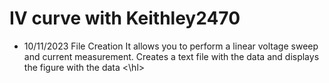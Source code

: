 # IV curve with Keithley2470

<ul>
<li>10/11/2023 File Creation
It allows you to perform a linear voltage sweep and current measurement.
Creates a text file with the data and displays the figure with the data
<\hl>
